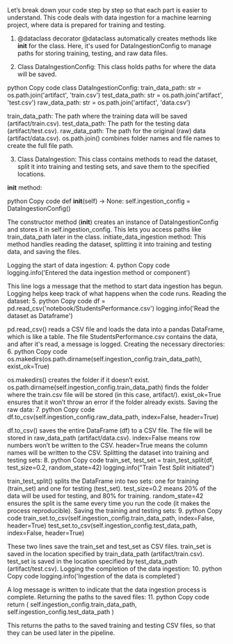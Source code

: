 Let’s break down your code step by step so that each part is easier to understand. This code deals with data ingestion for a machine learning project, where data is prepared for training and testing.

1. @dataclass decorator
@dataclass automatically creates methods like __init__ for the class.
Here, it's used for DataIngestionConfig to manage paths for storing training, testing, and raw data files.

2. Class DataIngestionConfig:
This class holds paths for where the data will be saved.

python
Copy code
class DataIngestionConfig:
    train_data_path: str = os.path.join('artifact', 'train.csv')
    test_data_path: str = os.path.join('artifact', 'test.csv')
    raw_data_path: str = os.path.join('artifact', 'data.csv')


train_data_path: The path where the training data will be saved (artifact/train.csv).
test_data_path: The path for the testing data (artifact/test.csv).
raw_data_path: The path for the original (raw) data (artifact/data.csv).
os.path.join() combines folder names and file names to create the full file path.

3. Class DataIngestion:
This class contains methods to read the dataset, split it into training and testing sets, and save them to the specified locations.

__init__ method:

python
Copy code
def __init__(self) -> None:
    self.ingestion_config = DataIngestionConfig()


The constructor method (__init__) creates an instance of DataIngestionConfig and stores it in self.ingestion_config. This lets you access paths like train_data_path later in the class.
initiate_data_ingestion method:
This method handles reading the dataset, splitting it into training and testing data, and saving the files.

Logging the start of data ingestion:
4. 
python
Copy code
logging.info('Entered the data ingestion method or component')


This line logs a message that the method to start data ingestion has begun. Logging helps keep track of what happens when the code runs.
Reading the dataset:
5. 
python
Copy code
df = pd.read_csv('notebook/StudentsPerformance.csv')
logging.info('Read the dataset as Dataframe')


pd.read_csv() reads a CSV file and loads the data into a pandas DataFrame, which is like a table.
The file StudentsPerformance.csv contains the data, and after it's read, a message is logged.
Creating the necessary directories:
6. 
python
Copy code
os.makedirs(os.path.dirname(self.ingestion_config.train_data_path), exist_ok=True)


os.makedirs() creates the folder if it doesn’t exist.
os.path.dirname(self.ingestion_config.train_data_path) finds the folder where the train.csv file will be stored (in this case, artifact/).
exist_ok=True ensures that it won’t throw an error if the folder already exists.
Saving the raw data:
7. 
python
Copy code
df.to_csv(self.ingestion_config.raw_data_path, index=False, header=True)


df.to_csv() saves the entire DataFrame (df) to a CSV file. The file will be stored in raw_data_path (artifact/data.csv).
index=False means row numbers won’t be written to the CSV.
header=True means the column names will be written to the CSV.
Splitting the dataset into training and testing sets:
8. 
python
Copy code
train_set, test_set = train_test_split(df, test_size=0.2, random_state=42)
logging.info("Train Test Split initiated")


train_test_split() splits the DataFrame into two sets: one for training (train_set) and one for testing (test_set).
test_size=0.2 means 20% of the data will be used for testing, and 80% for training.
random_state=42 ensures the split is the same every time you run the code (it makes the process reproducible).
Saving the training and testing sets:
9. 
python
Copy code
train_set.to_csv(self.ingestion_config.train_data_path, index=False, header=True)
test_set.to_csv(self.ingestion_config.test_data_path, index=False, header=True)


These two lines save the train_set and test_set as CSV files.
train_set is saved in the location specified by train_data_path (artifact/train.csv).
test_set is saved in the location specified by test_data_path (artifact/test.csv).
Logging the completion of the data ingestion:
10. 
python
Copy code
logging.info('Ingestion of the data is completed')


A log message is written to indicate that the data ingestion process is complete.
Returning the paths to the saved files:
11. 
python
Copy code
return (
    self.ingestion_config.train_data_path,
    self.ingestion_config.test_data_path
)

This returns the paths to the saved training and testing CSV files, so that they can be used later in the pipeline.
